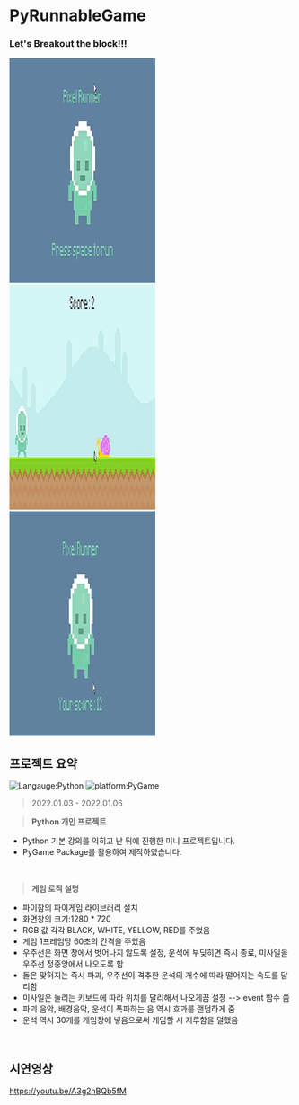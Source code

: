 # PyRunnableGame
### Let's Breakout the block!!!
<img src="START.png" alt="Intro Screen" width="260px" height="400px"><img src="play.png" alt="game playing" width="260px" height="400px"><img src="final_score.png" alt="Game_Over Screen" width="260px" height="400px">

## 프로젝트 요약
![Langauge:Python](https://img.shields.io/badge/Language-Python-purple) ![platform:PyGame](https://img.shields.io/badge/Platform-PyGame-pink)
> 2022.01.03 - 2022.01.06   
 
> **Python 개인 프로젝트**
* Python 기본 강의를 익히고 난 뒤에 진행한 미니 프로젝트입니다.
* PyGame Package를 활용하여 제작하였습니다.
<br>

> **게임 로직 설명**
* 파이참의 파이게임 라이브러리 설치
* 화면창의 크기:1280 * 720
* RGB 값 각각 BLACK, WHITE, YELLOW, RED를 주었음
* 게임 1프레임당 60초의 간격을 주었음
* 우주선은 화면 창에서 벗어나지 않도록 설정, 운석에 부딪히면 즉시 종료, 미사일을 우주선 정중앙에서 나오도록 함
* 돌은 맞혀지는 즉시 파괴, 우주선이 격추한 운석의 개수에 따라 떨어지는 속도를 달리함
* 미사일은 눌리는 키보드에 따라 위치를 달리해서 나오게끔 설정 --> event 함수 씀
* 파괴 음악, 배경음악, 운석이 폭파하는 음 역시 효과를 랜덤하게 줌
* 운석 역시 30개를 게임창에 넣음으로써 게임할 시 지루함을 덜했음
<br>

## 시연영상
https://youtu.be/A3g2nBQb5fM

